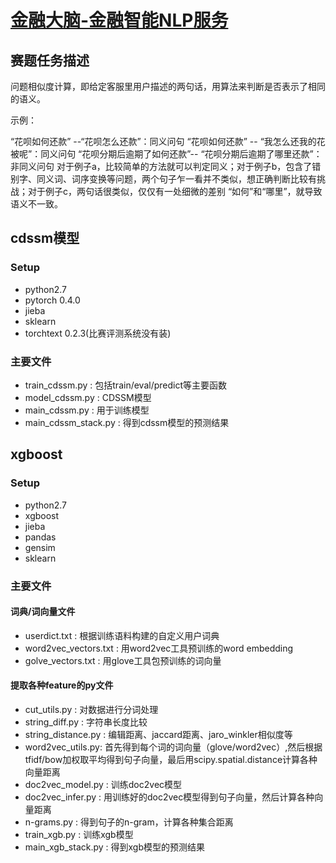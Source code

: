[金融大脑-金融智能NLP服务](https://dc.cloud.alipay.com/index#/topic/intro?id=3)
===
## 赛题任务描述

问题相似度计算，即给定客服里用户描述的两句话，用算法来判断是否表示了相同的语义。

示例：

“花呗如何还款” --“花呗怎么还款”：同义问句
“花呗如何还款” -- “我怎么还我的花被呢”：同义问句
“花呗分期后逾期了如何还款”-- “花呗分期后逾期了哪里还款”：非同义问句
对于例子a，比较简单的方法就可以判定同义；对于例子b，包含了错别字、同义词、词序变换等问题，两个句子乍一看并不类似，想正确判断比较有挑战；对于例子c，两句话很类似，仅仅有一处细微的差别 “如何”和“哪里”，就导致语义不一致。


## cdssm模型

### Setup
* python2.7
* pytorch 0.4.0
* jieba
* sklearn
* torchtext 0.2.3(比赛评测系统没有装)


### 主要文件

* train_cdssm.py : 包括train/eval/predict等主要函数
* model_cdssm.py : CDSSM模型
* main_cdssm.py : 用于训练模型
* main_cdssm_stack.py : 得到cdssm模型的预测结果


## xgboost

### Setup
* python2.7
* xgboost
* jieba
* pandas
* gensim
* sklearn

### 主要文件

#### 词典/词向量文件
* userdict.txt : 根据训练语料构建的自定义用户词典
* word2vec_vectors.txt : 用word2vec工具预训练的word embedding
* golve_vectors.txt : 用glove工具包预训练的词向量

#### 提取各种feature的py文件
* cut_utils.py : 对数据进行分词处理
* string_diff.py : 字符串长度比较
* string_distance.py : 编辑距离、jaccard距离、jaro_winkler相似度等
* word2vec_utils.py: 首先得到每个词的词向量（glove/word2vec）,然后根据tfidf/bow加权取平均得到句子向量，最后用scipy.spatial.distance计算各种向量距离
* doc2vec_model.py : 训练doc2vec模型
* doc2vec_infer.py : 用训练好的doc2vec模型得到句子向量，然后计算各种向量距离
* n-grams.py :  得到句子的n-gram，计算各种集合距离
* train_xgb.py : 训练xgb模型
* main_xgb_stack.py : 得到xgb模型的预测结果










